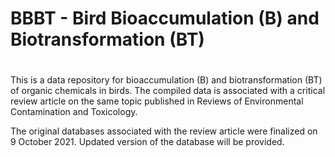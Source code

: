 # BBBT - Bird Bioaccumulation (B) and Biotransformation (BT)


# 
This is a data repository for bioaccumulation (B) and biotransformation (BT) of organic chemicals in birds. The compiled data is associated with a critical review article on the same topic published in Reviews of Environmental Contamination and Toxicology. 

The original databases associated with the review article were finalized on 9 October 2021. Updated version of the database will be provided.
